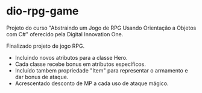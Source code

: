 # dio-rpg-game
Projeto do curso "Abstraindo um Jogo de RPG Usando Orientação a Objetos com C#" oferecido pela Digital Innovation One.

Finalizado projeto de jogo RPG.

- Incluindo novos atributos para a classe Hero.
- Cada classe recebe bonus em atributos específicos.
- Incluído tambem propriedade "Item" para representar o armamento e dar bonus de ataque.
- Acrescentado desconto de MP a cada uso de ataque mágico.